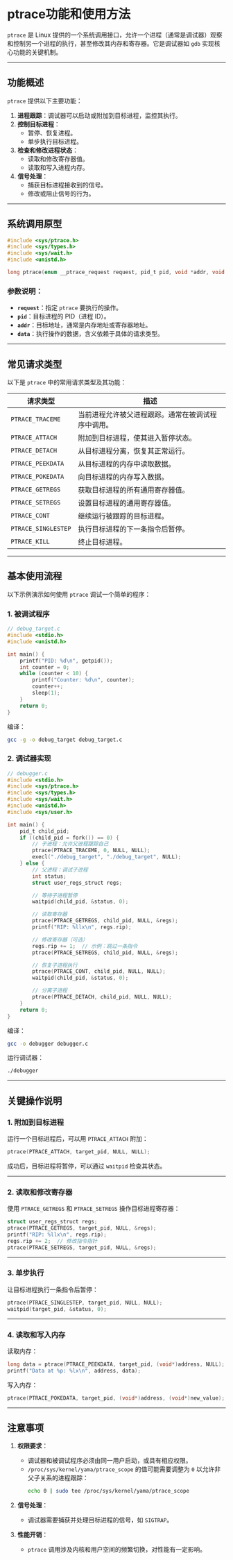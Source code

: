 # ptrace功能和使用方法

`ptrace` 是 Linux 提供的一个系统调用接口，允许一个进程（通常是调试器）观察和控制另一个进程的执行，甚至修改其内存和寄存器。它是调试器如 `gdb` 实现核心功能的关键机制。

---

## **功能概述**
`ptrace` 提供以下主要功能：
1. **进程跟踪**：调试器可以启动或附加到目标进程，监控其执行。
2. **控制目标进程**：
   - 暂停、恢复进程。
   - 单步执行目标进程。
3. **检查和修改进程状态**：
   - 读取和修改寄存器值。
   - 读取和写入进程内存。
4. **信号处理**：
   - 捕获目标进程接收到的信号。
   - 修改或阻止信号的行为。

---

## **系统调用原型**
```c
#include <sys/ptrace.h>
#include <sys/types.h>
#include <sys/wait.h>
#include <unistd.h>

long ptrace(enum __ptrace_request request, pid_t pid, void *addr, void *data);
```

### 参数说明：
- **`request`**：指定 `ptrace` 要执行的操作。
- **`pid`**：目标进程的 PID（进程 ID）。
- **`addr`**：目标地址，通常是内存地址或寄存器地址。
- **`data`**：执行操作的数据，含义依赖于具体的请求类型。

---

## **常见请求类型**
以下是 `ptrace` 中的常用请求类型及其功能：

| 请求类型            | 描述 |
|---------------------|------|
| `PTRACE_TRACEME`    | 当前进程允许被父进程跟踪。通常在被调试程序中调用。 |
| `PTRACE_ATTACH`     | 附加到目标进程，使其进入暂停状态。 |
| `PTRACE_DETACH`     | 从目标进程分离，恢复其正常运行。 |
| `PTRACE_PEEKDATA`   | 从目标进程的内存中读取数据。 |
| `PTRACE_POKEDATA`   | 向目标进程的内存写入数据。 |
| `PTRACE_GETREGS`    | 获取目标进程的所有通用寄存器值。 |
| `PTRACE_SETREGS`    | 设置目标进程的通用寄存器值。 |
| `PTRACE_CONT`       | 继续运行被跟踪的目标进程。 |
| `PTRACE_SINGLESTEP` | 执行目标进程的下一条指令后暂停。 |
| `PTRACE_KILL`       | 终止目标进程。 |

---

## **基本使用流程**
以下示例演示如何使用 `ptrace` 调试一个简单的程序：

### **1. 被调试程序**
```cpp
// debug_target.c
#include <stdio.h>
#include <unistd.h>

int main() {
    printf("PID: %d\n", getpid());
    int counter = 0;
    while (counter < 10) {
        printf("Counter: %d\n", counter);
        counter++;
        sleep(1);
    }
    return 0;
}
```

编译：
```bash
gcc -g -o debug_target debug_target.c
```

### **2. 调试器实现**
```c
// debugger.c
#include <stdio.h>
#include <sys/ptrace.h>
#include <sys/types.h>
#include <sys/wait.h>
#include <unistd.h>
#include <sys/user.h>

int main() {
    pid_t child_pid;
    if ((child_pid = fork()) == 0) {
        // 子进程：允许父进程跟踪自己
        ptrace(PTRACE_TRACEME, 0, NULL, NULL);
        execl("./debug_target", "./debug_target", NULL);
    } else {
        // 父进程：调试子进程
        int status;
        struct user_regs_struct regs;

        // 等待子进程暂停
        waitpid(child_pid, &status, 0);

        // 读取寄存器
        ptrace(PTRACE_GETREGS, child_pid, NULL, &regs);
        printf("RIP: %llx\n", regs.rip);

        // 修改寄存器（可选）
        regs.rip += 1;  // 示例：跳过一条指令
        ptrace(PTRACE_SETREGS, child_pid, NULL, &regs);

        // 恢复子进程执行
        ptrace(PTRACE_CONT, child_pid, NULL, NULL);
        waitpid(child_pid, &status, 0);

        // 分离子进程
        ptrace(PTRACE_DETACH, child_pid, NULL, NULL);
    }
    return 0;
}
```

编译：
```bash
gcc -o debugger debugger.c
```

运行调试器：
```bash
./debugger
```

---

## **关键操作说明**

### **1. 附加到目标进程**
运行一个目标进程后，可以用 `PTRACE_ATTACH` 附加：
```c
ptrace(PTRACE_ATTACH, target_pid, NULL, NULL);
```
成功后，目标进程将暂停，可以通过 `waitpid` 检查其状态。

---

### **2. 读取和修改寄存器**
使用 `PTRACE_GETREGS` 和 `PTRACE_SETREGS` 操作目标进程寄存器：
```c
struct user_regs_struct regs;
ptrace(PTRACE_GETREGS, target_pid, NULL, &regs);
printf("RIP: %llx\n", regs.rip);
regs.rip += 2;  // 修改指令指针
ptrace(PTRACE_SETREGS, target_pid, NULL, &regs);
```

---

### **3. 单步执行**
让目标进程执行一条指令后暂停：
```c
ptrace(PTRACE_SINGLESTEP, target_pid, NULL, NULL);
waitpid(target_pid, &status, 0);
```

---

### **4. 读取和写入内存**
读取内存：
```c
long data = ptrace(PTRACE_PEEKDATA, target_pid, (void*)address, NULL);
printf("Data at %p: %lx\n", address, data);
```

写入内存：
```c
ptrace(PTRACE_POKEDATA, target_pid, (void*)address, (void*)new_value);
```

---

## **注意事项**
1. **权限要求**：
   - 调试器和被调试程序必须由同一用户启动，或具有相应权限。
   - `/proc/sys/kernel/yama/ptrace_scope` 的值可能需要调整为 `0` 以允许非父子关系的进程跟踪：
     ```bash
     echo 0 | sudo tee /proc/sys/kernel/yama/ptrace_scope
     ```

2. **信号处理**：
   - 调试器需要捕获并处理目标进程的信号，如 `SIGTRAP`。

3. **性能开销**：
   - `ptrace` 调用涉及内核和用户空间的频繁切换，对性能有一定影响。

